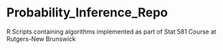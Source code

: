 # Probability_Inference_Repo
R Scripts containing algorithms implemented as part of Stat 581 Course at Rutgers-New Brunswick
